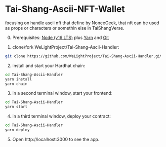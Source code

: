# Tai-Shang-Ascii-NFT-Wallet

focusing on handle ascii nft that define by NonceGeek, that nft can be used as props or characters or somethin else in TaiShangVerse.

0. Prerequisites: [Node (v16 LTS)](https://nodejs.org/en/download/) plus [Yarn](https://classic.yarnpkg.com/en/docs/install/) and [Git](https://git-scm.com/downloads)

1. clone/fork WeLightProject/Tai-Shang-Ascii-Handler:

```bash
git clone https://github.com/WeLightProject/Tai-Shang-Ascii-Handler.git
```

2. install and start your Hardhat chain:

```bash
cd Tai-Shang-Ascii-Handler
yarn install
yarn chain
```

3. in a second terminal window, start your frontend:

```bash
cd Tai-Shang-Ascii-Handler
yarn start
```

4. in a third terminal window, deploy your contract:

```bash
cd Tai-Shang-Ascii-Handler
yarn deploy
```

5. Open http://localhost:3000 to see the app.
